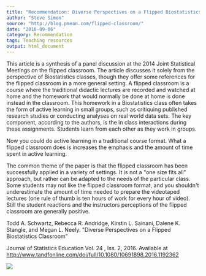 ```yaml
---
title: "Recommendation: Diverse Perspectives on a Flipped Biostatistics Classroom"
author: "Steve Simon"
source: "http://blog.pmean.com/flipped-classroom/"
date: "2016-09-06"
category: Recommendation
tags: Teaching resources
output: html_document
---
```


This article is a synthesis of a panel discussion at the 2014 Joint
Statistical Meetings on the flipped classroom. The article discusses it
solely from the perspective of Biostatistics classes, though they offer
some references for the flipped classroom in a more general setting. A
flipped classroom is a course where the traditional didactic lectures
are recorded and watched at home and the homework that would normally be
done at home is done instead in the classroom. This homework in a
Biostatistics class often takes the form of active learning in small
groups, such as critiquing published research studies or conducting
analyses on real world data sets. The key component, according to the
authors, is the in class interactions during these assignments. Students
learn from each other as they work in groups.

Now you could do active learning in a traditional course format. What a
flipped classroom does is increases the emphasis and the amount of time
spent in active learning.

The common theme of the paper is that the flipped classroom has been
successfully applied in a variety of settings. It is not a "one size
fits all" approach, but rather can be adapted to the needs of the
particular class. Some students may not like the flipped classroom
format, and you shouldn't underestimate the amount of time needed to
prepare the videotaped lectures (one rule of thumb is ten hours of work
for every hour of video). Still the student reactions and the
instructors perceptions of the flipped classroom are generally
positive.

<!---More--->

Todd A. Schwartz, Rebecca R. Andridge, Kirstin L. Sainani, Dalene K.
Stangle, and Megan L. Neely. "Diverse Perspectives on a Flipped
Biostatistics Classroom"

Journal of Statistics Education Vol. 24 , Iss. 2, 2016. Available at
<http://www.tandfonline.com/doi/full/10.1080/10691898.2016.1192362>

![](http://www.pmean.com/images/flipped-classroom01.png)




